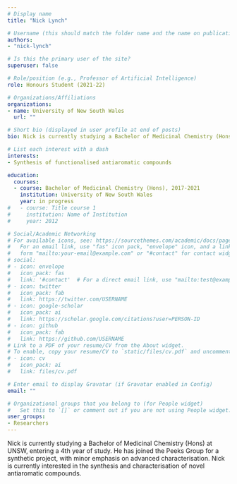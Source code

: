 ```yaml
---
# Display name
title: "Nick Lynch"

# Username (this should match the folder name and the name on publications)
authors:
- "nick-lynch"

# Is this the primary user of the site?
superuser: false

# Role/position (e.g., Professor of Artificial Intelligence)
role: Honours Student (2021-22)

# Organizations/Affiliations
organizations:
- name: University of New South Wales
  url: ""

# Short bio (displayed in user profile at end of posts)
bio: Nick is currently studying a Bachelor of Medicinal Chemistry (Hons) at UNSW, entering a 4th year of study. He has joined the Peeks Group for a synthetic project, with minor emphasis on advanced characterisation. Nick is currently interested in the synthesis and characterisation of novel antiaromatic compounds.  

# List each interest with a dash
interests:
- Synthesis of functionalised antiaromatic compounds 

education:
  courses:
  - course: Bachelor of Medicinal Chemistry (Hons), 2017-2021 
    institution: University of New South Wales
    year: in progress
#   - course: Title course 1
#     institution: Name of Institution
#     year: 2012

# Social/Academic Networking
# For available icons, see: https://sourcethemes.com/academic/docs/page-builder/#icons
#   For an email link, use "fas" icon pack, "envelope" icon, and a link in the
#   form "mailto:your-email@example.com" or "#contact" for contact widget.
# social:
# - icon: envelope
#   icon_pack: fas
#   link: '#contact'  # For a direct email link, use "mailto:test@example.org".
# - icon: twitter
#   icon_pack: fab
#   link: https://twitter.com/USERNAME
# - icon: google-scholar
#   icon_pack: ai
#   link: https://scholar.google.com/citations?user=PERSON-ID
# - icon: github
#   icon_pack: fab
#   link: https://github.com/USERNAME
# Link to a PDF of your resume/CV from the About widget.
# To enable, copy your resume/CV to `static/files/cv.pdf` and uncomment the lines below.
# - icon: cv
#   icon_pack: ai
#   link: files/cv.pdf

# Enter email to display Gravatar (if Gravatar enabled in Config)
email: ""

# Organizational groups that you belong to (for People widget)
#   Set this to `[]` or comment out if you are not using People widget.
user_groups:
- Researchers
---
```

Nick is currently studying a Bachelor of Medicinal Chemistry (Hons) at UNSW, entering a 4th year of study. He has joined the Peeks Group for a synthetic project, with minor emphasis on advanced characterisation. Nick is currently interested in the synthesis and characterisation of novel antiaromatic compounds.  